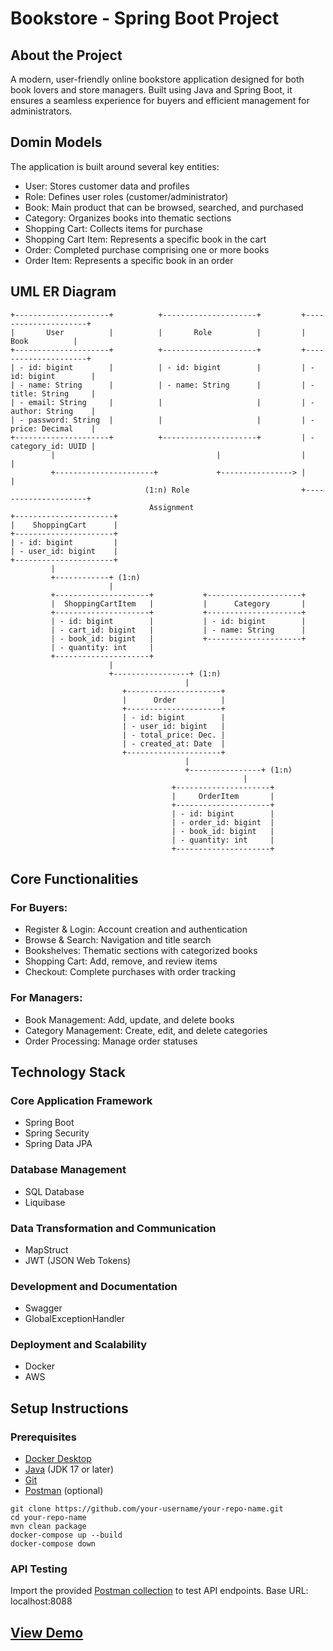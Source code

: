 # Bookstore - Spring Boot Project

## About the Project

A modern, user-friendly online bookstore application designed for both book lovers and store managers. 
Built using Java and Spring Boot, it ensures a seamless experience for buyers and efficient management for administrators.

## Domin Models 

The application is built around several key entities:
- User: Stores customer data and profiles
- Role: Defines user roles (customer/administrator)
- Book: Main product that can be browsed, searched, and purchased
- Category: Organizes books into thematic sections
- Shopping Cart: Collects items for purchase
- Shopping Cart Item: Represents a specific book in the cart
- Order: Completed purchase comprising one or more books
- Order Item: Represents a specific book in an order

## UML ER Diagram

```plaintext
+---------------------+          +---------------------+         +---------------------+
|       User          |          |       Role          |         |       Book          |
+---------------------+          +---------------------+         +---------------------+
| - id: bigint        |          | - id: bigint        |         | - id: bigint        |
| - name: String      |          | - name: String      |         | - title: String     |
| - email: String     |          |                     |         | - author: String    |
| - password: String  |          |                     |         | - price: Decimal    |
+---------------------+          +---------------------+         | - category_id: UUID |
         |                                    |                  |                     |
         +----------------------+             +----------------> |                     |
                              (1:n) Role                         +---------------------+
                               Assignment
+----------------------+         
|    ShoppingCart      |
+----------------------+         
| - id: bigint         |          
| - user_id: bigint    |          
+----------------------+          
         |                                    
         +------------+ (1:n)
                      |
         +---------------------+           +---------------------+ 
         |  ShoppingCartItem   |           |      Category       |
         +---------------------+           +---------------------+ 
         | - id: bigint        |           | - id: bigint        |
         | - cart_id: bigint   |           | - name: String      |
         | - book_id: bigint   |           +---------------------+
         | - quantity: int     |                             
         +---------------------+         
                      |                             
                      +-----------------+ (1:n)      
                                       |
                         +---------------------+       
                         |      Order          |       
                         +---------------------+       
                         | - id: bigint        |       
                         | - user_id: bigint   |       
                         | - total_price: Dec. |       
                         | - created_at: Date  |       
                         +---------------------+       
                                       |                             
                                       +----------------+ (1:n)     
                                                    |
                                    +---------------------+       
                                    |     OrderItem       |       
                                    +---------------------+       
                                    | - id: bigint        |       
                                    | - order_id: bigint  |       
                                    | - book_id: bigint   |       
                                    | - quantity: int     |       
                                    +---------------------+
```   

## Core Functionalities

### For Buyers:

- Register & Login: Account creation and authentication
- Browse & Search: Navigation and title search
- Bookshelves: Thematic sections with categorized books
- Shopping Cart: Add, remove, and review items
- Checkout: Complete purchases with order tracking

### For Managers:

- Book Management: Add, update, and delete books
- Category Management: Create, edit, and delete categories
- Order Processing: Manage order statuses

## Technology Stack

### Core Application Framework
- Spring Boot
- Spring Security
- Spring Data JPA
### Database Management

- SQL Database
- Liquibase

### Data Transformation and Communication

- MapStruct
- JWT (JSON Web Tokens)

### Development and Documentation

- Swagger
- GlobalExceptionHandler

### Deployment and Scalability

- Docker
- AWS

## Setup Instructions

### Prerequisites

- [Docker Desktop](https://www.docker.com/products/docker-desktop)
- [Java](https://www.oracle.com/java/technologies/javase-downloads.html) (JDK 17 or later) 
- [Git](https://git-scm.com/)
- [Postman](https://www.postman.com/downloads/) (optional)

``` plaintext
git clone https://github.com/your-username/your-repo-name.git
cd your-repo-name
mvn clean package
docker-compose up --build
docker-compose down
```

### API Testing

Import the provided [Postman collection](https://www.postman.com/supply-astronomer-36769183/workspace/online-book-shop-my-first-time-with-postman) to test API endpoints. 
Base URL: localhost:8088

## [View Demo](https://olexsandradorofeieiva.wistia.com/medias/6fco5qik1i)
